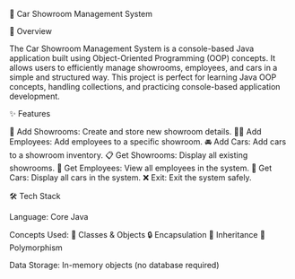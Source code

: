 🚗 Car Showroom Management System

📝 Overview

The Car Showroom Management System is a console-based Java application built using Object-Oriented Programming (OOP) concepts. It allows users to efficiently manage showrooms, employees, and cars in a simple and structured way.
This project is perfect for learning Java OOP concepts, handling collections, and practicing console-based application development.

✨ Features

🏢 Add Showrooms: Create and store new showroom details.
👨‍💼 Add Employees: Add employees to a specific showroom.
🚘 Add Cars: Add cars to a showroom inventory.
📋 Get Showrooms: Display all existing showrooms.
👥 Get Employees: View all employees in the system.
🚙 Get Cars: Display all cars in the system.
❌ Exit: Exit the system safely.

🛠 Tech Stack

Language: Core Java 

Concepts Used:
🧩 Classes & Objects
🔒 Encapsulation
🧬 Inheritance 
🔄 Polymorphism 

Data Storage: In-memory objects (no database required)

